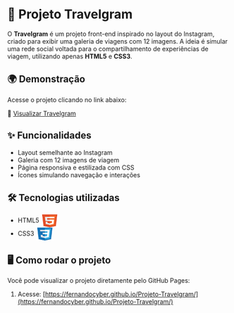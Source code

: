 # 📸 Projeto Travelgram

O **Travelgram** é um projeto front-end inspirado no layout do Instagram, criado para exibir uma galeria de viagens com 12 imagens. A ideia é simular uma rede social voltada para o compartilhamento de experiências de viagem, utilizando apenas **HTML5** e **CSS3**.

## 🌍 Demonstração

Acesse o projeto clicando no link abaixo:

🔗 [Visualizar Travelgram](https://fernandocyber.github.io/Projeto-Travelgram/)

## ✨ Funcionalidades

- Layout semelhante ao Instagram
- Galeria com 12 imagens de viagem
- Página responsiva e estilizada com CSS
- Ícones simulando navegação e interações

## 🛠 Tecnologias utilizadas

- HTML5  <img align="center" alt="icon-HTML" height="30" width="40" src="https://raw.githubusercontent.com/devicons/devicon/master/icons/html5/html5-original.svg"><br>
- CSS3 <img align="center" alt="icon-CSS" height="30" width="40" src="https://raw.githubusercontent.com/devicons/devicon/master/icons/css3/css3-original.svg">

## 🖥️ Como rodar o projeto

Você pode visualizar o projeto diretamente pelo GitHub Pages:

1. Acesse: [https://fernandocyber.github.io/Projeto-Travelgram/](https://fernandocyber.github.io/Projeto-Travelgram/)


